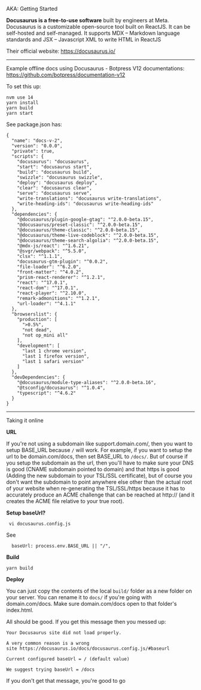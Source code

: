 AKA: Getting Started

**Docusaurus is a free-to-use software** built by engineers at Meta. Docusaurus is a customizable open-source tool built on ReactJS. It can be self-hosted and self-managed. It supports MDX – Markdown language standards and JSX – Javascript XML to write HTML in ReactJS

Their official website:
https://docusaurus.io/

---

Example offline docs using Docusaurus - Botpress V12 documentations:
https://github.com/botpress/documentation-v12

To set this up:
```
nvm use 14
yarn install
yarn build
yarn start
```

See package.json has:
```
{
  "name": "docs-v-2",
  "version": "0.0.0",
  "private": true,
  "scripts": {
    "docusaurus": "docusaurus",
    "start": "docusaurus start",
    "build": "docusaurus build",
    "swizzle": "docusaurus swizzle",
    "deploy": "docusaurus deploy",
    "clear": "docusaurus clear",
    "serve": "docusaurus serve",
    "write-translations": "docusaurus write-translations",
    "write-heading-ids": "docusaurus write-heading-ids"
  },
  "dependencies": {
    "@docusaurus/plugin-google-gtag": "^2.0.0-beta.15",
    "@docusaurus/preset-classic": "^2.0.0-beta.15",
    "@docusaurus/theme-classic": "^2.0.0-beta.15",
    "@docusaurus/theme-live-codeblock": "^2.0.0-beta.15",
    "@docusaurus/theme-search-algolia": "^2.0.0-beta.15",
    "@mdx-js/react": "^1.6.21",
    "@svgr/webpack": "^5.5.0",
    "clsx": "^1.1.1",
    "docusaurus-gtm-plugin": "^0.0.2",
    "file-loader": "^6.2.0",
    "front-matter": "^4.0.2",
    "prism-react-renderer": "^1.2.1",
    "react": "^17.0.1",
    "react-dom": "^17.0.1",
    "react-player": "^2.10.0",
    "remark-admonitions": "^1.2.1",
    "url-loader": "^4.1.1"
  },
  "browserslist": {
    "production": [
      ">0.5%",
      "not dead",
      "not op_mini all"
    ],
    "development": [
      "last 1 chrome version",
      "last 1 firefox version",
      "last 1 safari version"
    ]
  },
  "devDependencies": {
    "@docusaurus/module-type-aliases": "^2.0.0-beta.16",
    "@tsconfig/docusaurus": "^1.0.4",
    "typescript": "^4.6.2"
  }
}

```

---

Taking it online

**URL**

If you're not using a subdomain like support.domain.com/, then you want to setup BASE_URL because `/` will work. For example, if you want to setup the url to be domain.com/docs, then set BASE_URL to `/docs/`. But of course if you setup the subdomain as the url, then you'll have to make sure your DNS is good (CNAME subdomain pointed to domain) and that https is good (Adding the new subdomain to your TSL/SSL certificate), but of course you don't want the subdomain to point anywhere else other than the actual root of your website when re-generating the TSL/SSL/https because it has to accurately produce an ACME challenge that can be reached at http:// (and it creates the ACME file relative to your true root).

**Setup baseUrl?**
```
 vi docusaurus.config.js
```

See 
```
  baseUrl: process.env.BASE_URL || "/",
```


**Build**
```
yarn build
```

**Deploy**

You can just copy the contents of the local `build/` folder as a new folder on your server. You can rename it to `docs/` if you're going with domain.com/docs. Make sure domain.com/docs open to that folder's index.html.

All should be good. If you get this message then you messed up:
```
Your Docusaurus site did not load properly.

A very common reason is a wrong site https://docusaurus.io/docs/docusaurus.config.js/#baseurl

Current configured baseUrl = / (default value)

We suggest trying baseUrl = /docs
```

If you don't get that message, you're good to go